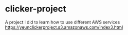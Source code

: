 # clicker-project
A project I did to learn how to use different AWS services
https://yeunclickerproject.s3.amazonaws.com/index3.html
